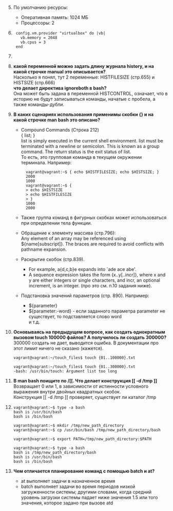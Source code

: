 5. По умолчанию ресурсы:
    - Оперативная память: 1024 МБ
    - Процессоры: 2

6.
        config.vm.provider "virtualbox" do |vb|
          vb.memory = 2048
          vb.cpus = 3
        end

7.
8. **какой переменной можно задать длину журнала history, и на какой строчке manual это описывается?**  
    Насколько я понял, тут 2 переменные: HISTFILESIZE (стр.655) и HISTSIZE (стр.666)  
    **что делает директива ignoreboth в bash?**  
    Она может быть задана в переменной HISTCONTROL, означает, что в историю не будут записываться команды, начатые с пробела, а также команды-дубли.


9. **В каких сценариях использования применимы скобки {} и на какой строчке man bash это описано?**  
    - Compound Commands (Строка 212)  
    { list; }  
    list  is  simply  executed in the current shell environment.  list must be terminated with a newline or semicolon.  This is known as a group command.  The return status is the exit status of list.  
    То есть, это групповая команда в текущем окружении терминала.
    Например:
   
            vagrant@vagrant:~$ { echo $HISTFILESIZE; echo $HISTSIZE; }
            2000
            1000
            vagrant@vagrant:~$ {
            > echo $HISTSIZE
            > echo $HISTFILESIZE
            > }
            1000
            2000

    - Также группа команд в фигурных скобках может использоваться при определении тела функции.  
    - Обращение к элементу массива (стр.796):  
    Any element of an array may be referenced using ${name[subscript]}.  The braces are required to avoid conflicts with pathname expansion.  
    - Раскрытие скобок (стр.839).  
        - For example, a{d,c,b}e expands into `ade ace abe'.  
        - A sequence expression takes the form {x..y[..incr]}, where x and y are either integers or single characters, and incr, an optional increment, is an integer. (про это см. п.10 задания ниже).  
    - Подстановка значений параметров (стр. 890). Например:  
        - ${parameter}  
        - ${parameter:-word} - если заданного параметра parameter не существует, то подставляется слово word  
    и т.д.


10. **Основываясь на предыдущем вопросе, как создать однократным вызовом touch 100000 файлов? А получилось ли создать 300000?**  
    300000 создать не дает, выводится ошибка. В документации про этот лимит ничего не сказано (кажется).
    
        vagrant@vagrant:~/touch_files$ touch {01..100000}.txt
        
        vagrant@vagrant:~/touch_files$ touch {01..300000}.txt
        -bash: /usr/bin/touch: Argument list too long

11. **В man bash поищите по /\[\[. Что делает конструкция [[ -d /tmp ]]**  
    Возвращает 0 или 1, в зависимости от истинности условного выражения внутри двойных квадратных скобок.  
    Конструкция [[ -d /tmp ]] проверяет, существует ли каталог /tmp


12.
        vagrant@vagrant:~$ type -a bash
        bash is /usr/bin/bash
        bash is /bin/bash
        
        vagrant@vagrant:~$ mkdir /tmp/new_path_directory
        vagrant@vagrant:~$ cp /usr/bin/bash /tmp/new_path_directory/bash
        
        vagrant@vagrant:~$ export PATH=/tmp/new_path_directory:$PATH
        
        vagrant@vagrant:~$ type -a bash
        bash is /tmp/new_path_directory/bash
        bash is /usr/bin/bash
        bash is /bin/bash

13. **Чем отличается планирование команд с помощью batch и at?**
    - at выполняет задачи в назначенное время
    - batch выполняет задачи во время периодов низкой загруженности системы; другими словами, когда средний уровень загрузки системы падает ниже значения 1.5 или того значения, которое задано при вызове atd
    
